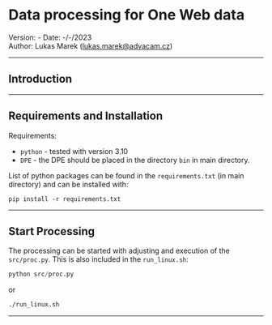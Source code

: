 Data processing for One Web data
===============================================================
Version:            -
Date:               -/-/2023  
Author:             Lukas Marek (lukas.marek@advacam.cz)  

-------------------------------------------------------------------------------
Introduction
-------------------------------------------------------------------------------




-------------------------------------------------------------------------------
Requirements and Installation
-------------------------------------------------------------------------------

Requirements:
 - `python` - tested with version 3.10
 - `DPE` - the DPE should be placed in the directory `bin` in main directory.
 
List of python packages can be found in the `requirements.txt` (in main directory) 
and can be installed with:
```
pip install -r requirements.txt
```

-------------------------------------------------------------------------------
Start Processing
-------------------------------------------------------------------------------


The processing can be started with adjusting and execution of the `src/proc.py`.
This is also included in the `run_linux.sh`:

```py
python src/proc.py
```
or

```sh
./run_linux.sh
```


-------------------------------------------------------------------------------